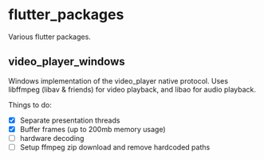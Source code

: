 # flutter_packages

Various flutter packages.

## video_player_windows

Windows implementation of the video_player native protocol.
Uses libffmpeg (libav & friends) for video playback, and libao for audio playback.

Things to do:

- [x] Separate presentation threads
- [x] Buffer frames (up to 200mb memory usage)
- [ ] hardware decoding
- [ ] Setup ffmpeg zip download and remove hardcoded paths
